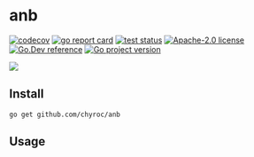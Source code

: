 # anb

[![codecov](https://codecov.io/gh/chyroc/anb/branch/master/graph/badge.svg?token=Z73T6YFF80)](https://codecov.io/gh/chyroc/anb)
[![go report card](https://goreportcard.com/badge/github.com/chyroc/anb "go report card")](https://goreportcard.com/report/github.com/chyroc/anb)
[![test status](https://github.com/chyroc/anb/actions/workflows/test.yml/badge.svg)](https://github.com/chyroc/anb/actions)
[![Apache-2.0 license](https://img.shields.io/badge/License-Apache%202.0-brightgreen.svg)](https://opensource.org/licenses/Apache-2.0)
[![Go.Dev reference](https://img.shields.io/badge/go.dev-reference-blue?logo=go&logoColor=white)](https://pkg.go.dev/github.com/chyroc/anb)
[![Go project version](https://badge.fury.io/go/github.com%2Fchyroc%2Fanb.svg)](https://badge.fury.io/go/github.com%2Fchyroc%2Fanb)

![](./header.png)

## Install

```shell
go get github.com/chyroc/anb
```

## Usage


